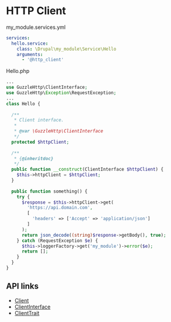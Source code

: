 # HTTP Client

my_module.services.yml
```yml
services:
  hello.service:
    class: \Drupal\my_module\Service\Hello
    arguments:
      - '@http_client'
```

Hello.php
```php
...
use GuzzleHttp\ClientInterface;
use GuzzleHttp\Exception\RequestException;
...
class Hello {
  
  /**
   * Client interface.
   *
   * @var \GuzzleHttp\ClientInterface
   */
  protected $httpClient;
  
  /**
   * {@inheritdoc}
   */
  public function __construct(ClientInterface $httpClient) {
    $this->httpClient = $httpClient;
  }
  
  public function something() {
    try {
      $response = $this->httpClient->get(
        'https://api.domain.com',
        [
          'headers' => ['Accept' => 'application/json']
        ]
      );
      return json_decode((string)$response->getBody(), true);
    } catch (RequestException $e) {
      $this->loggerFactory->get('my_module')->error($e);
      return [];
    }
  }
}
```

## API links

 - [Client](https://github.com/guzzle/guzzle/blob/master/src/Client.php)
 - [ClientInterface](https://github.com/guzzle/guzzle/blob/master/src/ClientInterface.php)
 - [ClientTrait](https://github.com/guzzle/guzzle/blob/master/src/ClientTrait.php)
